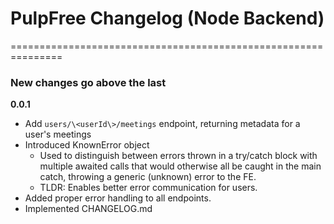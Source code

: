 # PulpFree Changelog (Node Backend)

===============================================================

### New changes go above the last

**0.0.1**

- Add `users/\<userId\>/meetings` endpoint, returning metadata for a user's meetings
- Introduced KnownError object
  - Used to distinguish between errors thrown in a try/catch block with multiple awaited calls that would otherwise all be caught in the main catch, throwing a generic (unknown) error to the FE.
  - TLDR: Enables better error communication for users.
- Added proper error handling to all endpoints.
- Implemented CHANGELOG.md
